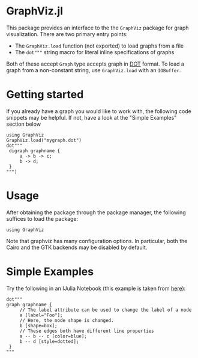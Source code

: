 # GraphViz.jl

This package provides an interface to the the `GraphViz` package for graph visualization. There are two primary entry points:
 - The `GraphViz.load` function (not exported) to load graphs from a file
 - The `dot"""` string macro for literal inline specifications of graphs

Both of these accept `Graph` type accepts graph in [DOT](http://en.wikipedia.org/wiki/DOT_(graph_description_language)) format.
To load a graph from a non-constant string, use `GraphViz.load` with an `IOBuffer`.

# Getting started
If you already have a graph you would like to work with, the following code snippets may be helpful. If not, have a look
at the "Simple Examples" section below
```
using GraphViz
GraphViz.load("mygraph.dot")
dot"""
 digraph graphname {
     a -> b -> c;
     b -> d;
 }
""")
```

# Usage

After obtaining the package through the package manager, the following suffices to load the package:

```
using GraphViz
```

Note that graphviz has many configuration options. In particular, both the Cairo and the GTK backends may be disabled
by default.

# Simple Examples
Try the following in an IJulia Notebook (this example is taken from [here](http://en.wikipedia.org/wiki/DOT_(graph_description_language))):

```
dot"""
graph graphname {
     // The label attribute can be used to change the label of a node
     a [label="Foo"];
     // Here, the node shape is changed.
     b [shape=box];
     // These edges both have different line properties
     a -- b -- c [color=blue];
     b -- d [style=dotted];
 }
"""
```
